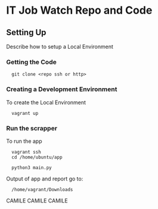 # IT Job Watch Repo and Code

## Setting Up

Describe how to setup a Local Environment

### Getting the Code

```
  git clone <repo ssh or http>
```

### Creating a Development Environment

To create the Local Environment
```
  vagrant up
```

### Run the scrapper

To run the app
```
  vagrant ssh
  cd /home/ubuntu/app

  python3 main.py
```

Output of app and report go to:
```
  /home/vagrant/Downloads
```

CAMILE CAMILE CAMILE
